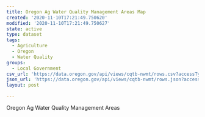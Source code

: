 ```yaml
---
title: Oregon Ag Water Quality Management Areas Map
created: '2020-11-10T17:21:49.750620'
modified: '2020-11-10T17:21:49.750627'
state: active
type: dataset
tags:
  - Agriculture
  - Oregon
  - Water Quality
groups:
  - Local Government
csv_url: 'https://data.oregon.gov/api/views/cqtb-nwmt/rows.csv?accessType=DOWNLOAD'
json_url: 'https://data.oregon.gov/api/views/cqtb-nwmt/rows.json?accessType=DOWNLOAD'
layout: post

---
```

Oregon Ag Water Quality Management Areas
